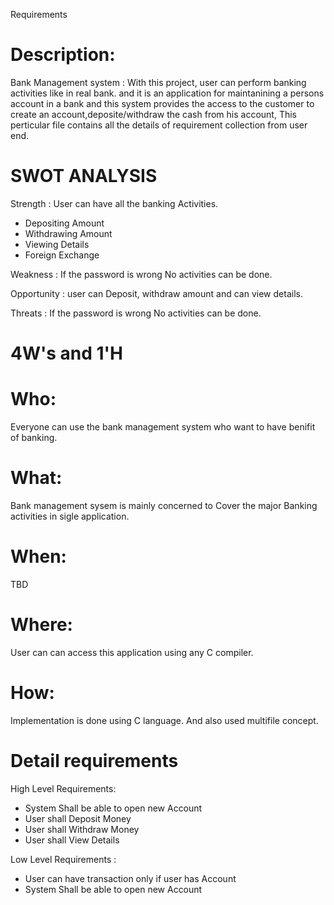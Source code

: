 Requirements


# Description:
Bank Management system : With this project, user can perform banking activities like in real bank. and it is an application for maintanining a persons account in a bank and this system provides the access to the customer to create an account,deposite/withdraw the cash from his account, This perticular file contains all the details of requirement collection from user end.

# SWOT ANALYSIS
Strength : User can have all the banking Activities.

* Depositing Amount
* Withdrawing Amount
* Viewing Details
* Foreign Exchange

Weakness : If the password is wrong No activities can be done.

Opportunity : user can Deposit, withdraw amount and can view details.

Threats  : If the password is wrong No activities can be done.

# 4W's and 1'H

# Who:
Everyone can use the bank management system who want to have benifit of banking.

# What:
Bank management sysem is mainly concerned to Cover the major Banking activities in sigle application.

# When:
TBD

# Where:
User can can access this application using any C compiler.

# How:
Implementation is done using C language. And also used multifile concept.

# Detail requirements
High Level Requirements:
* System Shall be able to open new Account
* User shall Deposit Money
* User shall Withdraw Money
* User shall View Details

Low Level Requirements :
* User can have transaction only if user has Account
* System Shall be able to open new Account
